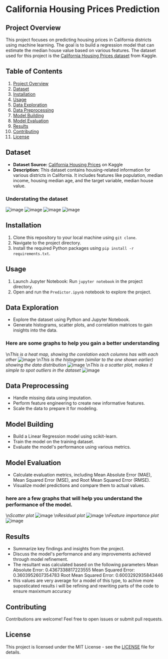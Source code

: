 # California Housing Prices Prediction

## Project Overview
This project focuses on predicting housing prices in California districts using machine learning. The goal is to build a regression model that can estimate the median house value based on various features. The dataset used for this project is the [California Housing Prices dataset](https://www.kaggle.com/camnugent/california-housing-prices) from Kaggle.

## Table of Contents
1. [Project Overview](#project-overview)
2. [Dataset](#dataset)
3. [Installation](#installation)
4. [Usage](#usage)
5. [Data Exploration](#data-exploration)
6. [Data Preprocessing](#data-preprocessing)
7. [Model Building](#model-building)
8. [Model Evaluation](#model-evaluation)
9. [Results](#results)
10. [Contributing](#contributing)
11. [License](#license)

## Dataset
- **Dataset Source:** [California Housing Prices](https://www.kaggle.com/camnugent/california-housing-prices) on Kaggle
- **Description:** This dataset contains housing-related information for various districts in California. It includes features like population, median income, housing median age, and the target variable, median house value.
### Understating the dataset
![image](https://github.com/The-Ark-Knight/CaliforniaHousePricePredictor/assets/90926369/0c3c127b-e057-467a-ad0d-71270a20ce4d)
![image](https://github.com/The-Ark-Knight/CaliforniaHousePricePredictor/assets/90926369/3145441b-73c1-4fee-9ccb-4d5985d7df3b)
![image](https://github.com/The-Ark-Knight/CaliforniaHousePricePredictor/assets/90926369/01bd003d-f004-46a9-bf71-d6db87c5672c)
![image](https://github.com/The-Ark-Knight/CaliforniaHousePricePredictor/assets/90926369/ceffa6eb-e218-49fb-aa58-6e6d04ccd333)


## Installation
1. Clone this repository to your local machine using `git clone`.
2. Navigate to the project directory.
3. Install the required Python packages using `pip install -r requirements.txt`.

## Usage
1. Launch Jupyter Notebook: Run `jupyter notebook` in the project directory.
2. Open and run the `Predictor.ipynb` notebook to explore the project.

## Data Exploration
- Explore the dataset using Python and Jupyter Notebook.
- Generate histograms, scatter plots, and correlation matrices to gain insights into the data.
### Here are some graphs to help you gain a better understanding
\n*This is a heat map, showing the corelation each columns has with each other*
![image](https://github.com/The-Ark-Knight/CaliforniaHousePricePredictor/assets/90926369/1e797a0b-dd07-430c-b8a9-770f3b0806ed)
\n*This is the histogram (similar to the one shown earlier) showing the data distribution*
![image](https://github.com/The-Ark-Knight/CaliforniaHousePricePredictor/assets/90926369/b693279e-753e-4435-b057-81a39fc3c455)
\n*This is a scatter plot, makes it simple to spot outliers in the dataset*
![image](https://github.com/The-Ark-Knight/CaliforniaHousePricePredictor/assets/90926369/7c58eb93-7764-42cd-98ba-97649d1c594f)


## Data Preprocessing
- Handle missing data using imputation.
- Perform feature engineering to create new informative features.
- Scale the data to prepare it for modeling.

## Model Building
- Build a Linear Regression model using scikit-learn.
- Train the model on the training dataset.
- Evaluate the model's performance using various metrics.

## Model Evaluation
- Calculate evaluation metrics, including Mean Absolute Error (MAE), Mean Squared Error (MSE), and Root Mean Squared Error (RMSE).
- Visualize model predictions and compare them to actual values.
### here are a few graphs that will help you understand the performance of the model.
\n*Scatter plot*
![image](https://github.com/The-Ark-Knight/CaliforniaHousePricePredictor/assets/90926369/05080eff-cbab-4524-a8e7-c233560187fc)
\n*Residual plot*
![image](https://github.com/The-Ark-Knight/CaliforniaHousePricePredictor/assets/90926369/838f8a2f-6f5e-4911-8091-3d65bc77a6aa)
\n*Feature importance plot*
![image](https://github.com/The-Ark-Knight/CaliforniaHousePricePredictor/assets/90926369/5f0d2f85-c9f7-49cc-9f9a-3c36d3f6365a)


## Results
- Summarize key findings and insights from the project.
- Discuss the model's performance and any improvements achieved through model refinement.
- The resultant was calculated based on the following parameters
Mean Absolute Error: 0.4367338817223555
Mean Squared Error: 0.3603952607354783
Root Mean Squared Error: 0.6003292935843446
- this values are very average for a model of this type, to achive more suposticated results i will be refining and rewriting parts of the code to ensure maxixmum accuracy

## Contributing
Contributions are welcome! Feel free to open issues or submit pull requests.

## License
This project is licensed under the MIT License - see the [LICENSE](LICENSE) file for details.

